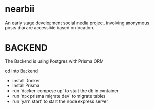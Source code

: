 # nearbii

An early stage development social media project, involving anonymous posts that are accessible based on location.

# BACKEND

The Backend is using Postgres with Prisma ORM

cd into Backend

- install Docker
- install Prisma
- run 'docker-compose up' to start the db in container
- run 'npx prisma migrate dev' to migrate tables
- run 'yarn start' to start the node express server

